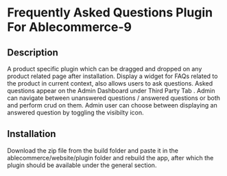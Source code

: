 # Frequently Asked Questions Plugin For Ablecommerce-9

## Description
A product specific plugin which can be dragged and dropped on any product related page after installation.
Display a widget for FAQs related to the product in current context, also allows users to ask questions.
Asked questions appear on the Admin Dashboard under Third Party Tab .
Admin can navigate between unanswered questions / answered questions or both and perform crud on them.
Admin user can choose between displaying an answered question by toggling the visibilty icon.

## Installation
Download the zip file from the build folder and paste it in the ablecommerce/website/plugin folder and rebuild  the app, after
which the plugin should be available under the general section.




